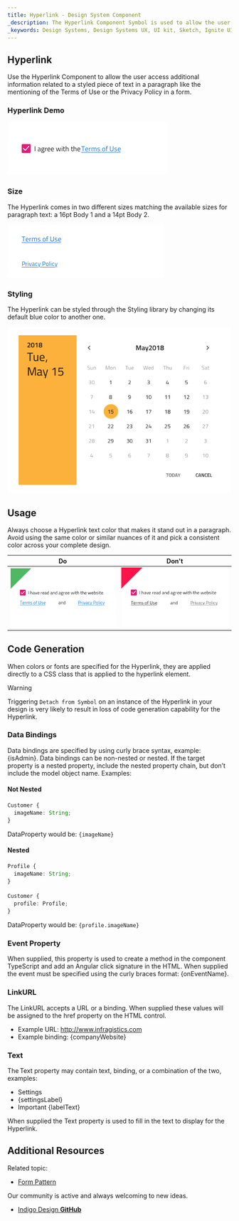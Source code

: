 ```yaml
---
title: Hyperlink - Design System Component
_description: The Hyperlink Component Symbol is used to allow the user follow a reference in a text paragraph. 
_keywords: Design Systems, Design Systems UX, UI kit, Sketch, Ignite UI for Angular, Sketch to Angular, Sketch to Angular, Angular, Angular Design System, Export code from Sketch, Design Kits for Angular, Sketch HTML, Sketch to HTML, Sketch UI kits
---
```


## Hyperlink

Use the Hyperlink Component to allow the user access additional information related to a styled piece of text in a paragraph like the mentioning of the Terms of Use or the Privacy Policy in a form.

### Hyperlink Demo

<img src="../images/hyperlink_demo.png" srcset="../images/hyperlink_demo@2x.png 2x" />

### Size

The Hyperlink comes in two different sizes matching the available sizes for paragraph text: a 16pt Body 1 and a 14pt Body 2.

<img src="../images/hyperlink_sizes.png" srcset="../images/hyperlink_sizes@2x.png 2x" />

### Styling

The Hyperlink can be styled through the Styling library by changing its default blue color to another one.

<img src="../images/calendar_styling.png" srcset="../images/calendar_styling@2x.png 2x" />

## Usage

Always choose a Hyperlink text color that makes it stand out in a paragraph. Avoid using the same color or similar nuances of it and pick a consistent color across your complete design.

| Do                                                                                   | Don't                                                                                    |
| ------------------------------------------------------------------------------------ | ---------------------------------------------------------------------------------------- |
| <img src="../images/hyperlink_do1.png" srcset="../images/hyperlink_do1@2x.png 2x" /> | <img src="../images/hyperlink_dont1.png" srcset="../images/hyperlink_dont1@2x.png 2x" /> |

## Code Generation

When colors or fonts are specified for the Hyperlink, they are applied directly to a CSS class that is applied to the hyperlink element.

> [!WARNING]
> Triggering `Detach from Symbol` on an instance of the Hyperlink in your design is very likely to result in loss of code generation capability for the Hyperlink.

### Data Bindings

Data bindings are specified by using curly brace syntax, example: {isAdmin}. Data bindings can be non-nested or nested. If the target property is a nested property, include the nested property chain, but don’t include the model object name. Examples:

#### Not Nested

```typescript
Customer {
  imageName: String;
}
```

DataProperty would be: `{imageName}`

#### Nested

```typescript
Profile {
  imageName: String;
}

Customer {
  profile: Profile;
}
```

DataProperty would be: `{profile.imageName}`

### Event Property

When supplied, this property is used to create a method in the component TypeScript and add an Angular click signature in the HTML. When supplied the event must be specified using the curly braces format: {onEventName}.

### LinkURL

The LinkURL accepts a URL or a binding. When supplied these values will be assigned to the href property on the HTML control.

- Example URL: http://www.infragistics.com
- Example binding: {companyWebsite}

### Text

The Text property may contain text, binding, or a combination of the two, examples:

- Settings
- {settingsLabel}
- Important {labelText}

When supplied the Text property is used to fill in the text to display for the Hyperlink.

## Additional Resources

Related topic:

- [Form Pattern](../patterns/form.md)
  <div class="divider--half"></div>

Our community is active and always welcoming to new ideas.

- [Indigo Design **GitHub**](https://github.com/IgniteUI/design-system-docfx)
